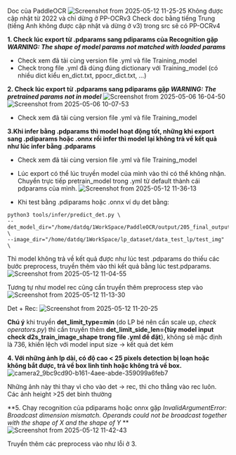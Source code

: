 Doc của PaddleOCR
![Screenshot from 2025-05-12 11-25-25](https://github.com/user-attachments/assets/cf0483f4-f83e-4d02-8bf2-d38c785e8777)
Không được cập nhật từ 2022 và chỉ dừng ở PP-OCRv3
Check doc bằng tiếng Trung (tiếng Anh không được cập nhật và dừng ở v3) trong src sẽ có PP-OCRv4

**1. Check lúc export từ .pdparams sang pdiparams của Recognition gặp 
*WARNING: The shape of model params not matched with loaded params***
+ Check xem đã tải cùng version file .yml và file Training_model
+ Check trong file .yml đã dùng đúng dictionary với Training_model (có nhiều dict kiểu en_dict.txt, ppocr_dict.txt, ...) 

**2. Check lúc export từ .pdparams sang pdiparams gặp 
*WARNING: The pretrained params not in model***
![Screenshot from 2025-05-06 16-04-50](https://github.com/user-attachments/assets/6043b634-2f3b-47f6-a1cf-659766fedee3)
![Screenshot from 2025-05-06 10-07-53](https://github.com/user-attachments/assets/62c799d2-831c-45ec-8794-b66edda0edac)
+ Check xem đã tải cùng version file .yml và file Training_model 

**3.Khi infer bằng .pdparams thì model hoạt động tốt, những khi export sang .pdiparams hoặc .onnx rồi infer thì model lại không trả về kết quả như lúc infer bằng .pdparams**  
+ Check xem đã tải cùng version file .yml và file Training_model 
+ Lúc export có thể lúc truyền model của mình vào thì có thể không nhận. Chuyển trực tiếp pretrain_model trong .yml từ default thành cái pdparams của mình.
![Screenshot from 2025-05-12 11-36-13](https://github.com/user-attachments/assets/31c35c22-5a6f-4be2-a963-9d7c19a2e17c)

+ Khi test bằng .pdiparams hoặc .onnx ví dụ det bằng: 
```
python3 tools/infer/predict_det.py \
--det_model_dir="/home/datdq/1WorkSpace/PaddleOCR/output/205_final_output_best_acc_infer" \
--image_dir="/home/datdq/1WorkSpace/lp_dataset/data_test_lp/test_img" \
```
Thì model không trả về kết quả được như lúc test .pdparams do thiếu các bước preprocess, truyền thêm vào thì kết quả bằng lúc test.pdparams.
![Screenshot from 2025-05-12 11-04-55](https://github.com/user-attachments/assets/d720c9e8-a1de-483f-a351-dfd4a08b5ad2)

Tương tự như model rec cũng cần truyền thêm preprocess step vào
![Screenshot from 2025-05-12 11-13-30](https://github.com/user-attachments/assets/f60202ab-7af2-4423-a2e5-21541c507611)

Det + Rec:
![Screenshot from 2025-05-12 11-20-25](https://github.com/user-attachments/assets/c1b209ef-2cde-4be8-8971-43ae4d13e4d4)

**Chú ý** khi truyền 
**det_limit_type=min** (do LP bé nên cần scale up, *check operators.py*) 
thì cần truyền thêm 
**det_limit_side_len={tùy model input check d2s_train_image_shape trong file .yml để đặt**}, 
không sẽ mặc định là 736, khiến lệch với model input size -> kết quả det kém

**4. Với những ảnh lp dài, có độ cao < 25 pixels detection bị loạn hoặc không bắt được, trả về box linh tinh hoặc không trả về box.**
![camera2_9bc9cd90-b161-4aee-abde-359099a6feb7](https://github.com/user-attachments/assets/8b7aafea-9b7d-4b59-af29-90a6725b2970)

Những ảnh này thì thay vì cho vào det -> rec, thì cho thẳng vào rec luôn.
Các ảnh height >25 det bình thường

**5. Chạy recognition của pdiparams hoặc onnx gặp 
 *InvalidArgumentError: Broadcast dimension mismatch. Operands could not be broadcast together with the shape of X and the shape of Y* **
![Screenshot from 2025-05-12 11-42-43](https://github.com/user-attachments/assets/cc45774b-8656-4d1f-ae00-7657d4386d8c)

Truyền thêm các preprocess vào như lỗi ở 3.
